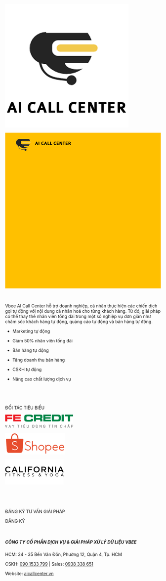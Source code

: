 [![](./Truy%20Xuất%20Nguồn%20Gốc%20Gạo%20Cỏ%20May_files/logo.png)](https://gaocomay.com/default)

![](./home-banner.jpg)

 

Vbee AI Call Center hỗ trợ doanh nghiệp, cá nhân thực hiện các chiến dịch gọi tự động với nội dung cá nhân hoá cho từng khách hàng. Từ đó, giải pháp có thể thay thế nhân viên tổng đài trong một số nghiệp vụ đơn giản như chăm sóc khách hàng tự động, quảng cáo tự động và bán hàng tự động.

- Marketing tự động

- Giảm 50% nhân viên tổng đài

- Bán hàng tự động

- Tăng doanh thu bán hàng

- CSKH tự động

- Nâng cao chất lượng dịch vụ

 

 

ĐỐI TÁC TIÊU BIỂU

![](./Truy%20Xuất%20Nguồn%20Gốc%20Gạo%20Cỏ%20May_files/8_39cbac4b376d49049e87c94c32ba86ad.webp)

![](./Truy%20Xuất%20Nguồn%20Gốc%20Gạo%20Cỏ%20May_files/1_3318b5a3a4cb4e759c299a9ef8a40b06.png)

![](./Truy%20Xuất%20Nguồn%20Gốc%20Gạo%20Cỏ%20May_files/9_630dc98f1f43427287e7fa1194eefe5e.webp)

 

 

ĐĂNG KÝ TƯ VẤN GIẢI PHÁP

ĐĂNG KÝ

 

##### **CÔNG TY CỔ PHẦN DỊCH VỤ & GIẢI PHÁP XỬ LÝ DỮ LIỆU VBEE**

HCM: 34 - 35 Bến Vân Đồn, Phường 12, Quận 4, Tp. HCM

CSKH: [090 1533 799](tel:0901533799) | Sales: [0938 338 651](tel:0938338651)

Website: [aicallcenter.vn](aicallcenter.vn)
